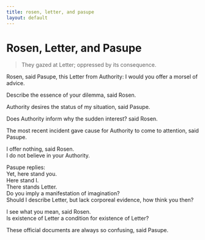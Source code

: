 ```yaml
---
title: rosen, letter, and pasupe 
layout: default
---
```



# Rosen, Letter, and Pasupe      
       
> They gazed at Letter; oppressed by its consequence.  
  
Rosen, said Pasupe, this Letter from Authority: I would you offer a morsel of advice.   
      
Describe the essence of your dilemma, said Rosen.      
      
Authority desires the status of my situation, said Pasupe.      
      
Does Authority inform why the sudden interest? said Rosen.      
      
The most recent incident gave cause for Authority to come to attention, said Pasupe.      
      
I offer nothing, said Rosen.      
I do not believe in your Authority.      
      
Pasupe replies:       
Yet, here stand you.      
Here stand I.      
There stands Letter.      
Do you imply a manifestation of imagination?      
Should I describe Letter, but lack corporeal evidence, how think you then?      
      
I see what you mean, said Rosen.      
Is existence of Letter a condition for existence of Letter?      
      
These official documents are always so confusing, said Pasupe.      
  
